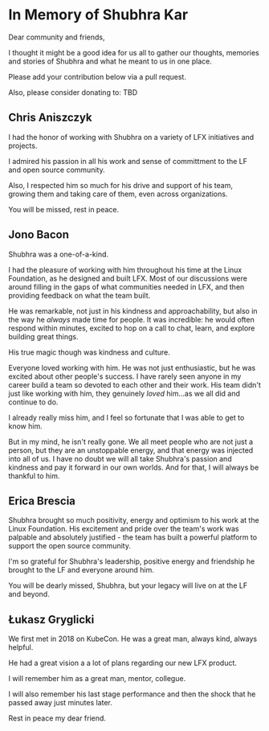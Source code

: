 # In Memory of Shubhra Kar

Dear community and friends,

I thought it might be a good idea for us all to gather our thoughts, memories and stories of Shubhra and what he meant to us in one place.

Please add your contribution below via a pull request. 

Also, please consider donating to: TBD

## Chris Aniszczyk

I had the honor of working with Shubhra on a variety of LFX initiatives and projects.

I admired his passion in all his work and sense of committment to the LF and open source community.

Also, I respected him so much for his drive and support of his team, growing them and taking care of them, even across organizations.

You will be missed, rest in peace.

## Jono Bacon

Shubhra was a one-of-a-kind.

I had the pleasure of working with him throughout his time at the Linux Foundation, as he designed and built LFX. Most of our discussions were around filling in the gaps of what communities needed in LFX, and then providing feedback on what the team built.

He was remarkable, not just in his kindness and approachability, but also in the way he *always* made time for people. It was incredible: he would often respond within minutes, excited to hop on a call to chat, learn, and explore building great things.

His true magic though was kindness and culture.

Everyone loved working with him. He was not just enthusiastic, but he was excited about other people's success. I have rarely seen anyone in my career build a team so devoted to each other and their work. His team didn't just like working with him, they genuinely *loved* him...as  we all did and continue to do.

I already really miss him, and I feel so fortunate that I was able to get to know him.

But in my mind, he isn't really gone. We all meet people who are not just a person, but they are an unstoppable energy, and that energy was injected into all of us. I have no doubt we will all take Shubhra's passion and kindness and pay it forward in our own worlds. And for that, I will always be thankful to him.

## Erica Brescia

Shubhra brought so much positivity, energy and optimism to his work at the Linux Foundation. His excitement and pride over the team's work was palpable and absolutely justified - the team has built a powerful platform to support the open source community. 

I'm so grateful for Shubhra's leadership, positive energy and friendship he brought to the LF and everyone around him.

You will be dearly missed, Shubhra, but your legacy will live on at the LF and beyond.

## Łukasz Gryglicki

We first met in 2018 on KubeCon. He was a great man, always kind, always helpful.

He had a great vision a a lot of plans regarding our new LFX product.

I will remember him as a great man, mentor, collegue.

I will also remember his last stage performance and then the shock that he passed away just minutes later.

Rest in peace my dear friend.
